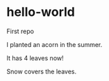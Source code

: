 # hello-world
First repo

I planted an acorn in the summer.

It has 4 leaves now!

Snow covers the leaves.
